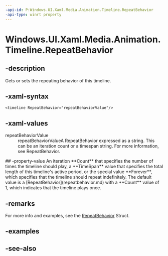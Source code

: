 ```yaml
---
-api-id: P:Windows.UI.Xaml.Media.Animation.Timeline.RepeatBehavior
-api-type: winrt property
---
```


<!-- Property syntax
public Windows.UI.Xaml.Media.Animation.RepeatBehavior RepeatBehavior { get;  set; }
-->

# Windows.UI.Xaml.Media.Animation.Timeline.RepeatBehavior

## -description
Gets or sets the repeating behavior of this timeline.



## -xaml-syntax
```xaml
<timeline RepeatBehavior="repeatBehaviorValue"/>
```


## -xaml-values
<dl><dt>repeatBehaviorValue</dt><dd>repeatBehaviorValueA RepeatBehavior expressed as a string. This can be an iteration count or a timespan string. For more information, see RepeatBehavior.</dd>
</dl>
## -property-value
An iteration **Count** that specifies the number of times the timeline should play, a **TimeSpan** value that specifies the total length of this timeline's active period, or the special value **Forever**, which specifies that the timeline should repeat indefinitely. The default value is a [RepeatBehavior](repeatbehavior.md) with a **Count** value of 1, which indicates that the timeline plays once.
<!--Don't link Timespan above it is a projected type and an authored link introduces a bias.-->

## -remarks

For more info and examples, see the [RepeatBehavior](repeatbehavior.md) Struct.

## -examples

## -see-also

